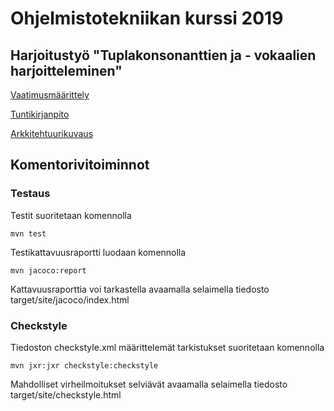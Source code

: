 # Ohjelmistotekniikan kurssi 2019
## Harjoitustyö "Tuplakonsonanttien ja - vokaalien harjoitteleminen"


[Vaatimusmäärittely](https://github.com/ajnarhi/ot-harjoitustyo/blob/master/dokumentointi/vaatimusmaarittely.md)

[Tuntikirjanpito](https://github.com/ajnarhi/ot-harjoitustyo/blob/master/dokumentointi/tuntikirjanpito.md)

[Arkkitehtuurikuvaus](https://github.com/ajnarhi/ot-harjoitustyo/blob/master/dokumentointi/arkkitehtuuri.md)

## Komentorivitoiminnot
### Testaus

Testit suoritetaan komennolla

	mvn test


Testikattavuusraportti luodaan komennolla

	mvn jacoco:report


Kattavuusraporttia voi tarkastella avaamalla selaimella tiedosto target/site/jacoco/index.html


### Checkstyle

Tiedoston checkstyle.xml määrittelemät tarkistukset suoritetaan komennolla
 
	mvn jxr:jxr checkstyle:checkstyle

Mahdolliset virheilmoitukset selviävät avaamalla selaimella tiedosto target/site/checkstyle.html
